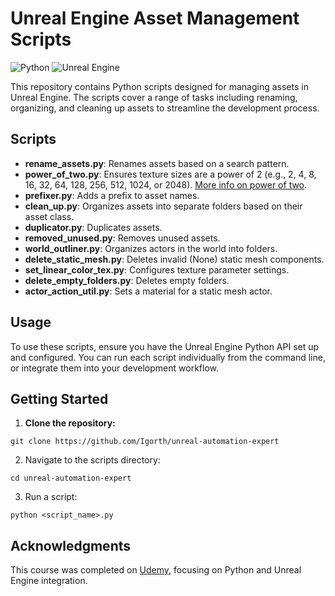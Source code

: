 # Unreal Engine Asset Management Scripts
![Python](https://img.shields.io/badge/Python-3.10-blue.svg)
![Unreal Engine](https://img.shields.io/badge/Unreal%20Engine-5.x-blue.svg)

This repository contains Python scripts designed for managing assets in Unreal Engine. The scripts cover a range of tasks including renaming, organizing, and cleaning up assets to streamline the development process.

## Scripts

- **rename_assets.py**: Renames assets based on a search pattern.
- **power_of_two.py**: Ensures texture sizes are a power of 2 (e.g., 2, 4, 8, 16, 32, 64, 128, 256, 512, 1024, or 2048). [More info on power of two](https://dev.epicgames.com/documentation/en-us/uefn/resizing-textures-in-unreal-editor-for-fortnite).
- **prefixer.py**: Adds a prefix to asset names.
- **clean_up.py**: Organizes assets into separate folders based on their asset class.
- **duplicator.py**: Duplicates assets.
- **removed_unused.py**: Removes unused assets.
- **world_outliner.py**: Organizes actors in the world into folders.
- **delete_static_mesh.py**: Deletes invalid (None) static mesh components.
- **set_linear_color_tex.py**: Configures texture parameter settings.
- **delete_empty_folders.py**: Deletes empty folders.
- **actor_action_util.py**: Sets a material for a static mesh actor.

## Usage

To use these scripts, ensure you have the Unreal Engine Python API set up and configured. You can run each script individually from the command line, or integrate them into your development workflow.

## Getting Started

1. **Clone the repository:**
```commandline
git clone https://github.com/Igorth/unreal-automation-expert
```
2. Navigate to the scripts directory:
```commandline
cd unreal-automation-expert
```

3. Run a script:
```commandline
python <script_name>.py
```

## Acknowledgments
This course was completed on [Udemy](https://www.udemy.com/course/becoming-an-unreal-automation-expert/?campaigntype=Search&portfolio=Canada&language=EN&product=Course&test=&audience=DSA&topic=&priority=Beta&matchtype=&gad_source=1&couponCode=SKILLS4SALEA), focusing on Python and Unreal Engine integration.
